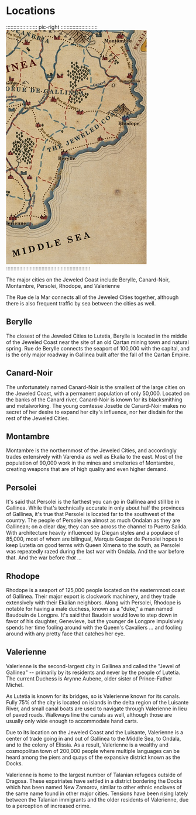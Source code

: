 # Locations

::::::::::::::::::::: pic-right :::::::::::::::::::::::::
![Map of the eastern Jeweled Coast, by Robert Altbauer](assets/Maps/Details/Gallinea/Eastern_Jeweled_Coast.jpg "Map of the eastern Jeweled Coast")
:::::::::::::::::::::::::::::::::::::::::::::::::::::::::

The major cities on the Jeweled Coast include Berylle, Canard-Noir, Montambre, Persolei, Rhodope, and Valerienne

The Rue de la Mar connects all of the Jeweled Cities together, although there is also frequent traffic by sea between the cities as well.

## Berylle

The closest of the Jeweled Cities to Lutetia, Berylle is located in the middle of the Jeweled Coast near the site of an old
Qartan mining town and natural spring. Rue de Berylle connects the seaport of 100,000 with the capital, and is the only major roadway
in Gallinea built after the fall of the Qartan Empire.

## Canard-Noir

The unfortunately named Canard-Noir is the smallest of the large cities on the Jeweled Coast, with a permanent population of
only 50,000. Located on the banks of the Canard river, Canard-Noir is known for its blacksmithing and metalworking.
The young comtesse Josette de Canard-Noir makes no secret of her desire to expand her city's influence, nor her
disdain for the rest of the Jeweled Cities.

## Montambre


Montambre is the northernmost of the Jeweled Cities, and accordingly trades extensively with Varendia as well as Ekalia to the
east. Most of the population of 90,000 work in the mines and smelteries of Montambre, creating weapons that are of high quality
and even higher demand.


## Persolei

It's said that Persolei is the farthest you can go in Gallinea and still be in Gallinea. While that's technically accurate in only about
half the provinces of Gallinea, it's true that Persolei is located far to the southwest of the country. The people of Persolei are
almost as much Ondalan as they are Gallinean; on a clear day, they can see across the channel to Puerto Salida. With architecture heavily
influenced by Diegan styles and a populace of 85,000, most of whom are bilingual, Marquis Gaspar de Persolei hopes to keep Lutetia on
good terms with Queen Ximena to the south, as Persolei was repeatedly razed during the last war with Ondala. And the war before that. And
the war before *that* ...

## Rhodope

Rhodope is a seaport of 125,000 people located on the easternmost coast of Gallinea. Their
major export is clockwork machinery, and they trade extensively with their Ekalian neighbors.
Along with Persolei, Rhodope is notable for having a male duchess, known as a "duke," a man
named Baudouin de Longpre. It's said that Baudoin would love to step down in favor of his
daughter, Genevieve, but the younger de Longpre impulsively spends her time fooling around
with the Queen's Cavaliers ... and fooling around with any pretty face that catches her eye.

## Valerienne

Valerienne is the second-largest city in Gallinea and called the "Jewel of Gallinea" -- 
primarily by its residents and never by the people of Lutetia.  The current Duchess is 
Arynne Aubene, older sister of Prince-Father Michel.

As Lutetia is known for its bridges, so is Valerienne known for its canals. 
Fully 75% of the city is located on islands in the delta region of the Luisante River, 
and small canal boats are used to navigate through Valerienne in lieu of paved roads. 
Walkways line the canals as well, although those are usually only wide enough to accommodate hand carts.

Due to its location on the Jeweled Coast and the Luisante, Valerienne is a center of trade 
going in and out of Gallinea to the Middle Sea, to Ondala, and to the colony of Elissia. 
As a result, Valerienne is a wealthy and cosmopolitan town of 200,000 people where multiple 
languages can be heard among the piers and quays of the expansive district known as the Docks.

Valerienne is home to the largest number of Talanian refugees outside of Dragosa. 
These expatriates have settled in a district bordering the Docks which has been named New Zamorov, 
similar to other ethnic enclaves of the same name found in other major cities. Tensions have 
been rising lately between the Talanian immigrants and the older residents of Valerienne, due to a
perception of increased crime.


